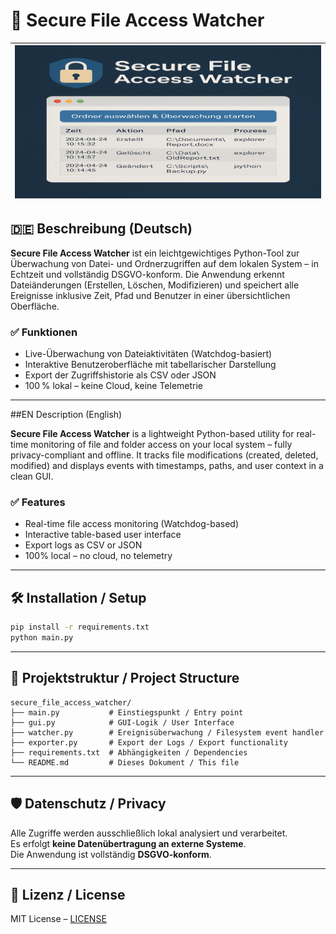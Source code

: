 # 🔐 Secure File Access Watcher

|![Logo](./assets/logo.png)|
|---|

## 🇩🇪 Beschreibung (Deutsch)

**Secure File Access Watcher** ist ein leichtgewichtiges Python-Tool zur Überwachung von Datei- und Ordnerzugriffen auf dem lokalen System – in Echtzeit und vollständig DSGVO-konform. Die Anwendung erkennt Dateiänderungen (Erstellen, Löschen, Modifizieren) und speichert alle Ereignisse inklusive Zeit, Pfad und Benutzer in einer übersichtlichen Oberfläche.

### ✅ Funktionen

- Live-Überwachung von Dateiaktivitäten (Watchdog-basiert)
- Interaktive Benutzeroberfläche mit tabellarischer Darstellung
- Export der Zugriffshistorie als CSV oder JSON
- 100 % lokal – keine Cloud, keine Telemetrie

---

##EN Description (English)

**Secure File Access Watcher** is a lightweight Python-based utility for real-time monitoring of file and folder access on your local system – fully privacy-compliant and offline. It tracks file modifications (created, deleted, modified) and displays events with timestamps, paths, and user context in a clean GUI.

### ✅ Features

- Real-time file access monitoring (Watchdog-based)
- Interactive table-based user interface
- Export logs as CSV or JSON
- 100% local – no cloud, no telemetry

---

## 🛠️ Installation / Setup

```bash
pip install -r requirements.txt
python main.py
```

---

## 📁 Projektstruktur / Project Structure

```
secure_file_access_watcher/
├── main.py           # Einstiegspunkt / Entry point
├── gui.py            # GUI-Logik / User Interface
├── watcher.py        # Ereignisüberwachung / Filesystem event handler
├── exporter.py       # Export der Logs / Export functionality
├── requirements.txt  # Abhängigkeiten / Dependencies
└── README.md         # Dieses Dokument / This file
```

---

## 🛡️ Datenschutz / Privacy

Alle Zugriffe werden ausschließlich lokal analysiert und verarbeitet.  
Es erfolgt **keine Datenübertragung an externe Systeme**.  
Die Anwendung ist vollständig **DSGVO-konform**.

---

## 📃 Lizenz / License

MIT License – [LICENSE](LICENSE)
